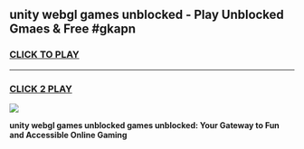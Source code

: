 
## unity webgl games unblocked - Play Unblocked Gmaes & Free #gkapn
<h3>
<a href="https://news.freeplayer.one?title=unity_webgl_games_unblocked&ref=03M">CLICK TO PLAY</a></h3>
<hr>

<h3>
<a href="https://news.freeplayer.one?title=unity_webgl_games_unblocked&ref=03M">CLICK 2 PLAY</a>
  
</h3>

<a href="https://news.freeplayer.one?title=unity_webgl_games_unblocked&ref=03M"><img src="https://clearcache.store/games.png"></a>


**unity webgl games unblocked games unblocked: Your Gateway to Fun and Accessible Online Gaming**
